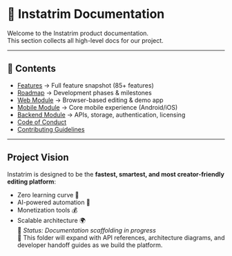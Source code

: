  # 📖 Instatrim Documentation

Welcome to the Instatrim product documentation.  
This section collects all high-level docs for our project.

---

## 📂 Contents

- [Features](./FEATURES.md) → Full feature snapshot (85+ features)  
- [Roadmap](./ROADMAP.md) → Development phases & milestones  
- [Web Module](../web/README.md) → Browser-based editing & demo app  
- [Mobile Module](../mobile/README.md) → Core mobile experience (Android/iOS)  
- [Backend Module](../backend/README.md) → APIs, storage, authentication, licensing  
- [Code of Conduct](../CODE_OF_CONDUCT.md)  
- [Contributing Guidelines](../CONTRIBUTING.md)  

---
## Project Vision
Instatrim is designed to be the **fastest, smartest, and most creator-friendly editing platform**:  

- Zero learning curve 🎥  
- AI-powered automation 🤖  
- Monetization tools 💰  
- Scalable architecture 🌍  
📌 *Status: Documentation scaffolding in progress*  
🚀 This folder will expand with API references, architecture diagrams, and developer handoff guides as we build the platform.
